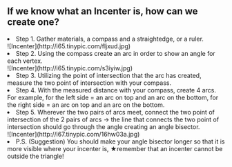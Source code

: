 <h2> If we know what an Incenter is, how can we create one? </h2>
<li>Step 1. Gather materials, a compass and a straightedge, or a ruler. </li>
![Incenter](http://i65.tinypic.com/fljxud.jpg)
<li>Step 2. Using the compass create an arc in order to show an angle for each vertex. </li>
![Incenter](http://i65.tinypic.com/s3iyiw.jpg)
<li>Step 3. Utilizing the point of intersection that the arc has created, measure the two point of intersection with your compass.</li>
<li>Step 4. With the measured distance with your compass, create 4 arcs. For example, for the left side = an arc on top and an arc on the bottom, for the right side = an arc on top and an arc on the bottom. </li>
<li>Step 5. Wherever the two pairs of arcs meet, connect the two point of intersection of the 2 pairs of arcs -> the line that connects the two point of intersection should go through the angle creating an angle bisector. </li>
![Incenter](http://i67.tinypic.com/16hw03a.jpg)
<li> P.S. (Suggestion) You should make your angle bisector longer so that it is more visible where your incenter is, ★remember that an incenter cannot be outside the triangle! </li>
